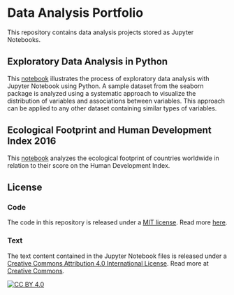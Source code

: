 # Data Analysis Portfolio
This repository contains data analysis projects stored as Jupyter Notebooks.

## Exploratory Data Analysis in Python
This [notebook](https://nbviewer.jupyter.org/github/patrickwfitzgerald/portfolio/blob/master/exploratory-data-analysis-python/Exploratory%20Data%20Analysis%20in%20Python.ipynb) illustrates the process of exploratory data analysis with Jupyter Notebook using Python. A sample dataset from the seaborn package is analyzed using a systematic approach to visualize the distribution of variables and associations between variables. This approach can be applied to any other dataset containing similar types of variables.

## Ecological Footprint and Human Development Index 2016
This [notebook](https://rawcdn.githack.com/patrickwfitzgerald/portfolio/d42dc71309731028a8f84239a25fb2fad40b4db8/ecological-footprint-countries/Ecological%20Footprint%20and%20Human%20Development%20Index%202016.html) analyzes the ecological footprint of countries worldwide in relation to their score on the Human Development Index.

## License

### Code
The code in this repository is released under a [MIT license](LICENSE-CODE). Read more [here](https://choosealicense.com/licenses/mit/).

### Text
The text content contained in the Jupyter Notebook files is released under a [Creative Commons Attribution 4.0 International License](LICENSE-TEXT.txt). Read more at [Creative Commons][cc-by].

[![CC BY 4.0][cc-by-image]][cc-by]

[cc-by]: http://creativecommons.org/licenses/by/4.0/
[cc-by-image]: https://i.creativecommons.org/l/by/4.0/88x31.png
